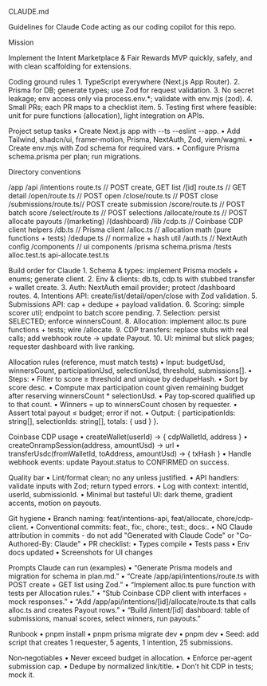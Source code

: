 CLAUDE.md

Guidelines for Claude Code acting as our coding copilot for this repo.

Mission

Implement the Intent Marketplace & Fair Rewards MVP quickly, safely, and with clean scaffolding for extensions.

Coding ground rules 1. TypeScript everywhere (Next.js App Router). 2. Prisma for DB; generate types; use Zod for request validation. 3. No secret leakage; env access only via process.env.\*; validate with env.mjs (zod). 4. Small PRs; each PR maps to a checklist item. 5. Testing first where feasible: unit for pure functions (allocation), light integration on APIs.

Project setup tasks
• Create Next.js app with --ts --eslint --app.
• Add Tailwind, shadcn/ui, framer‑motion, Prisma, NextAuth, Zod, viem/wagmi.
• Create env.mjs with Zod schema for required vars.
• Configure Prisma schema.prisma per plan; run migrations.

Directory conventions

/app
/api
/intentions
route.ts // POST create, GET list
/[id]
route.ts // GET detail
/open/route.ts // POST open
/close/route.ts // POST close
/submissions/route.ts// POST create submission
/score/route.ts // POST batch score
/select/route.ts // POST selections
/allocate/route.ts // POST allocate payouts
/(marketing)
/(dashboard)
/lib
/cdp.ts // Coinbase CDP client helpers
/db.ts // Prisma client
/alloc.ts // allocation math (pure functions + tests)
/dedupe.ts // normalize + hash util
/auth.ts // NextAuth config
/components
// ui components
/prisma
schema.prisma
/tests
alloc.test.ts
api-allocate.test.ts

Build order for Claude 1. Schema & types: implement Prisma models + enums; generate client. 2. Env & clients: db.ts, cdp.ts with stubbed transfer + wallet create. 3. Auth: NextAuth email provider; protect /dashboard routes. 4. Intentions API: create/list/detail/open/close with Zod validation. 5. Submissions API: cap + dedupe + payload validation. 6. Scoring: simple scorer util; endpoint to batch score pending. 7. Selection: persist SELECTED; enforce winnersCount. 8. Allocation: implement alloc.ts pure functions + tests; wire /allocate. 9. CDP transfers: replace stubs with real calls; add webhook route → update Payout. 10. UI: minimal but slick pages; requester dashboard with live ranking.

Allocation rules (reference, must match tests)
• Input: budgetUsd, winnersCount, participationUsd, selectionUsd, threshold, submissions[].
• Steps:
• Filter to score ≥ threshold and unique by dedupeHash.
• Sort by score desc.
• Compute max participation count given remaining budget after reserving winnersCount \* selectionUsd.
• Pay top‑scored qualified up to that count.
• Winners = up to winnersCount chosen by requester.
• Assert total payout ≤ budget; error if not.
• Output: { participationIds: string[], selectionIds: string[], totals: { usd } }.

Coinbase CDP usage
• createWallet(userId) → { cdpWalletId, address }
• createOnrampSession(address, amountUsd) → url
• transferUsdc(fromWalletId, toAddress, amountUsd) → { txHash }
• Handle webhook events: update Payout.status to CONFIRMED on success.

Quality bar
• Lint/format clean; no any unless justified.
• API handlers: validate inputs with Zod; return typed errors.
• Log with context: intentId, userId, submissionId.
• Minimal but tasteful UI: dark theme, gradient accents, motion on payouts.

Git hygiene
• Branch naming: feat/intentions-api, feat/allocate, chore/cdp-client.
• Conventional commits: feat:, fix:, chore:, test:, docs:.
• NO Claude attribution in commits - do not add "Generated with Claude Code" or "Co-Authored-By: Claude"
• PR checklist:
• Types compile
• Tests pass
• Env docs updated
• Screenshots for UI changes

Prompts Claude can run (examples)
• “Generate Prisma models and migration for schema in plan.md.”
• “Create /app/api/intentions/route.ts with POST create + GET list using Zod.”
• “Implement alloc.ts pure function with tests per Allocation rules.”
• “Stub Coinbase CDP client with interfaces + mock responses.”
• “Add /app/api/intentions/[id]/allocate/route.ts that calls alloc.ts and creates Payout rows.”
• “Build /intent/[id] dashboard: table of submissions, manual scores, select winners, run payouts.”

Runbook
• pnpm install
• pnpm prisma migrate dev
• pnpm dev
• Seed: add script that creates 1 requester, 5 agents, 1 intention, 25 submissions.

Non‑negotiables
• Never exceed budget in allocation.
• Enforce per‑agent submission cap.
• Dedupe by normalized link/title.
• Don’t hit CDP in tests; mock it.
